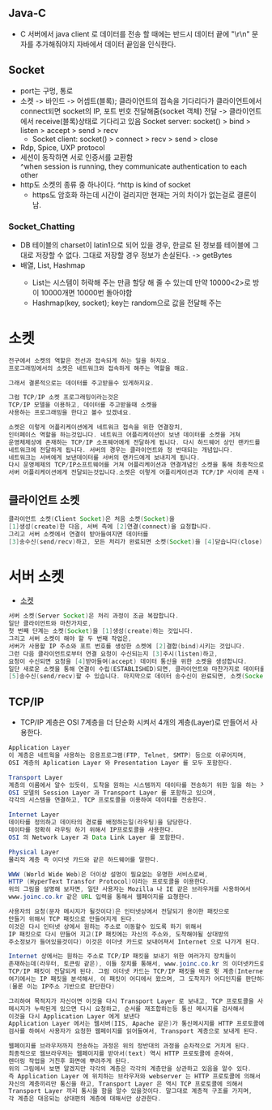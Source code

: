## Java-C
* C 서버에서 java client 로 데이터를 전송 할 때에는 반드시 데이터 끝에 "\r\n" 문자를 추가해줘야지 자바에서 데이터 끝임을 인식한다. 

## Socket
* port는 구멍, 통로
* 소켓 -> 바인드 -> 어셉트(블록); 클라이언트의 접속을 기다리다가  클라이언트에서 connect되면 socket의 IP, 포트 번호 전달해줌(socket 객체) 전달 ->
클라이언트에서 receive(블록)상태로 기다리고 있음
Socket server: socket() > bind > listen > accept > send > recv
  - Socket client: socket() >                connect > recv > send > close
* Rdp, Spice, UXP protocol
* 세션이 동작하면 서로 인증서를 교환함  
    ^when session is running, they communicate authentication to each other
* http도 소켓의 종류 중 하나이다.
  ^http is kind of socket  
  - https도 암호화 하는데 시간이 걸리지만 현재는 거의 차이가 없는걸로 결론이 남. 

### Socket_Chatting
* DB 테이블의 charset이 latin1으로 되어 있을 경우, 한글로 된 정보를 테이블에 그대로 저장할 수 없다. 그대로 저장할 경우 정보가 손실된다. -> getBytes
* 배열, List<list>, Hashmap
  - List<list>는 시스템이 허락해 주는 만큼 할당 해 줄 수 있는데 만약 10000<2>로 방이 10000개면 10000번 돌아야함
  - Hashmap(key, socket); key는 random으로 값을 전달해 주는


# 소켓
```java
전구에서 소켓의 역할은 전선과 접속되게 하는 일을 하지요.
프로그래밍에서의 소켓은 네트워크와 접속하게 해주는 역할을 해요.

그래서 결론적으로는 데이터를 주고받을수 있게하지요.

그럼 TCP/IP 소켓 프로그래밍이라는것은
TCP/IP 모델을 이용하고, 데이터를 주고받을때 소켓을
사용하는 프로그래밍을 한다고 볼수 있겠네요.
```

```java
소켓은 이렇게 어플리케이션에게 네트워크 접속을 위한 연결장치, 
인터페이스 역할을 하는것입니다. 네트워크 어플리케이션이 보낸 데이터를 소켓을 거쳐 
운영체제상에 존재하는 TCP/IP 소프웨어에게 전달하게 됩니다. 다시 하드웨어 상인 랜카드를 거쳐 
네트워크에 전달하게 됩니다. 서버의 경우는 클라이언트와 정 반대되는 개념입니다.
네트워크는 서버에게 보낸데이터를 서버의 랜카드에게 보내지게 됩니다. 
다시 운영체제의 TCP/IP소프트웨어를 거쳐 어플리케이션과 연결개념인 소켓을 통해 최종적으로 
서버 어플리케이션에게 전달되는것입니다.소켓은 이렇게 어플리케이션과 TCP/IP 사이에 존재 하고 있습니다.
```

## 클라이언트 소켓
```java
클라이언트 소켓(Client Socket)은 처음 소켓(Socket)을
[1]생성(create)한 다음, 서버 측에 [2]연결(connect)을 요청합니다. 
그리고 서버 소켓에서 연결이 받아들여지면 데이터를 
[3]송수신(send/recv)하고, 모든 처리가 완료되면 소켓(Socket)을 [4]닫습니다(close).
```

# 서버 소켓
* [소켓]('https://recipes4dev.tistory.com/153')
```java
서버 소켓(Server Socket)은 처리 과정이 조금 복잡합니다. 
일단 클라이언트와 마찬가지로, 
첫 번째 단계는 소켓(Socket)을 [1]생성(create)하는 것입니다. 
그리고 서버 소켓이 해야 할 두 번째 작업은, 
서버가 사용할 IP 주소와 포트 번호를 생성한 소켓에 [2]결합(bind)시키는 것입니다. 
그런 다음 클라이언트로부터 연결 요청이 수신되는지 [3]주시(listen)하고,
요청이 수신되면 요청을 [4]받아들여(accept) 데이터 통신을 위한 소켓을 생성합니다. 
일단 새로운 소켓을 통해 연결이 수립(ESTABLISHED)되면, 클라이언트와 마찬가지로 데이터를 
[5]송수신(send/recv)할 수 있습니다. 마지막으로 데이터 송수신이 완료되면, 소켓(Socket)을 [6]닫습니다(close).
```
## TCP/IP
* TCP/IP 계층은 OSI 7계층을 더 단순화 시켜서 4개의 계층(Layer)로 만들어서 사용한다.
```java
Application Layer
이 계층은 네트웍을 사용하는 응용프로그램(FTP, Telnet, SMTP) 등으로 이루어지며, 
OSI 계층의 Aplication Layer 와 Presentation Layer 를 모두 포함한다.

Transport Layer
계층의 이름에서 알수 있듯이, 도착을 원하는 시스템까지 데이타를 전송하기 위한 일을 하는 게층이다.
OSI 모델의 Session Layer 과 Transport Layer 를 포함하고 있으며, 
각각의 시스템을 연결하고, TCP 프로토콜을 이용하여 데이타를 전송한다.

Internet Layer
데이타를 정의하고 데이타의 경로를 배정하는일(라우팅)을 담당한다. 
데이타를 정확히 라우팅 하기 위해서 IP프로토콜을 사용한다. 
OSI 의 Network Layer 과 Data Link Layer 를 포함한다.

Physical Layer
물리적 계층 즉 이더넷 카드와 같은 하드웨어를 말한다.
```

```java
WWW (World Wide Web)은 더이상 설멍이 필요없는 유명한 서비스로써,
HTTP (HyperText Transfor Protocol)이라는 프로토콜을 이용한다.
위의 그림을 설명해 보자면, 일단 사용자는 Mozilla 나 IE 같은 브라우저를 사용하여서
www.joinc.co.kr 같은 URL 입력을 통해서 웹페이지를 요쳥한다.

사용자의 요청(문자 메시지가 될것이다)은 인터넷상에서 전달되기 용이한 패킷으로
만들기 위해서 TCP 패킷으로 만들어지게 된다.
이것은 다시 인터넷 상에서 원하는 주소로 이동할수 있도록 하기 위해서 
IP 패킷으로 다시 만들어 지고(IP 패킷에는 자신의 주소와, 도착해야될 상대방의
주소정보가 들어있을것이다) 이것은 이더넷 카드로 보내어져서 Internet 으로 나가게 된다.

Internet 상에서는 원하는 주소로 TCP/IP 패킷을 보내기 위한 여러가지 장치들이 
존재하는데(라우터, 토큰링 같은), 이들 장치를 통해서, www.joinc.co.kr 의 이더넷카드로
TCP/IP 패킷이 전달되게 된다. 그럼 이더넷 카드는 TCP/IP 패킷을 바로 윗 계층(Internet Layer)으로 보내는데,
여기에서는 IP 패킷을 분석해서, 이 패킷이 어디에서 왔으며, 그 도착지가 어디인지를 판단하게 된다.
(물론 이는 IP주소 기반으로 판단한다)

그리하여 목적지가 자신이면 이것을 다시 Transport Layer 로 보내고, TCP 프로토콜을 사용하여, 
메시지가 누락된게 있으면 다시 요청하고, 순서를 재조합하는등 통신 메시지를 검사해서 
이것을 다시 Application Layer 에게 보낸다
Application Layer 에서는 웹서버(IIS, Apache 같은)가 통신메시지를 HTTP 프로토콜에 준하여,
검사를 하여서 사용자가 요청한 웹페이지를 읽어들여서, Transport 계층으로 보내게 된다.

웹페이지를 브라우저까지 전송하는 과정은 위의 정반대의 과정을 순차적으로 거치게 된다.
최종적으로 웹브라우저는 웹페이지를 받아서(text) 역시 HTTP 프로토콜에 준하여, 
렌더링 작업을 거친후 화면에 뿌려주게 된다.
위의 그림에서 보면 알겠지만 각각의 계층은 각각의 계층만을 상관하고 있음을 알수 있다. 
즉 Application Layer 에 위치하는 브라우저와 webserver 는 HTTP 프로토콜에 의해서 
자신의 계층끼리만 통신을 하고, Transport Layer 은 역시 TCP 프로토콜에 의해서 
Transport Layer 끼리 통시을 함을 알수 있을것이다. 말그대로 계층적 구조를 가지며, 
각 계층은 대응되는 상대편의 계층에 대해서만 상관한다.
```
